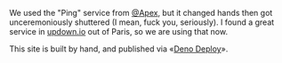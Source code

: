 We used the "Ping" service from [@Apex](https://github.com/apex/), but it changed hands then got unceremoniously shuttered (I mean, fuck you, seriously). I found a great service in [updown.io](https://updown.io) out of Paris, so we are using that now. 
  
This site is built by hand, and published via «[Deno Deploy](https://deno.com/deploy)». 


